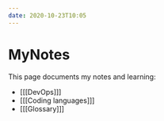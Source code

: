 ```yaml
---
date: 2020-10-23T10:05
---
```


# MyNotes

This page documents my notes and learning:

* [[[DevOps]]]
* [[[Coding languages]]]
* [[[Glossary]]]


